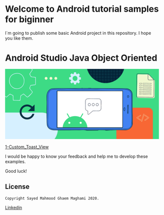 # Welcome to Android tutorial samples for biginner

I`m going to publish some basic Android project in this repository. I hope you like them.



 #  Android Studio Java Object Oriented 

<img src="./readmeImage.png" />


[1-Custom_Toast_View](https://github.com/mahmood-ghaem/AndroidTutorialSamples_Biginner/wiki/Custom_Toast_View)


I would be happy to know your feedback and help me to develop these examples.

Good luck!







## License
```
Copyright Sayed Mahmood Ghaem Maghami 2020.
```
[Linkedin](https://www.linkedin.com/in/mahmood-ghaemmaghami)
